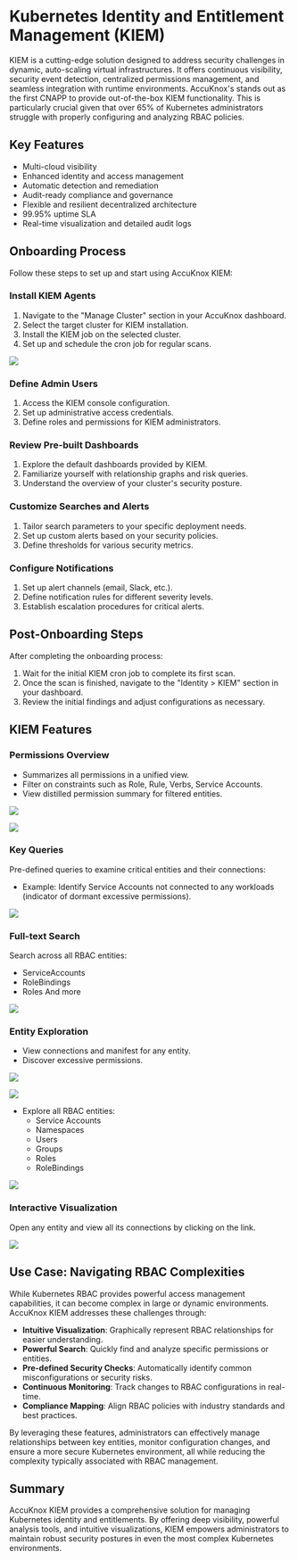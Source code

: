 # Kubernetes Identity and Entitlement Management (KIEM)

KIEM is a cutting-edge solution designed to address security challenges in dynamic, auto-scaling virtual infrastructures. It offers continuous visibility, security event detection, centralized permissions management, and seamless integration with runtime environments. AccuKnox's stands out as the first CNAPP to provide out-of-the-box KIEM functionality. This is particularly crucial given that over 65% of Kubernetes administrators struggle with properly configuring and analyzing RBAC policies.

## Key Features

- Multi-cloud visibility
- Enhanced identity and access management
- Automatic detection and remediation
- Audit-ready compliance and governance
- Flexible and resilient decentralized architecture
- 99.95% uptime SLA
- Real-time visualization and detailed audit logs

## Onboarding Process

Follow these steps to set up and start using AccuKnox KIEM:

### Install KIEM Agents

1. Navigate to the "Manage Cluster" section in your AccuKnox dashboard.
2. Select the target cluster for KIEM installation.
3. Install the KIEM job on the selected cluster.
4. Set up and schedule the cron job for regular scans.

![](./images/kiem/kiem-select-cluster.png)

### Define Admin Users

1. Access the KIEM console configuration.
2. Set up administrative access credentials.
3. Define roles and permissions for KIEM administrators.

### Review Pre-built Dashboards

1. Explore the default dashboards provided by KIEM.
2. Familiarize yourself with relationship graphs and risk queries.
3. Understand the overview of your cluster's security posture.

### Customize Searches and Alerts

1. Tailor search parameters to your specific deployment needs.
2. Set up custom alerts based on your security policies.
3. Define thresholds for various security metrics.

### Configure Notifications

1. Set up alert channels (email, Slack, etc.).
2. Define notification rules for different severity levels.
3. Establish escalation procedures for critical alerts.

## Post-Onboarding Steps

After completing the onboarding process:

1. Wait for the initial KIEM cron job to complete its first scan.
2. Once the scan is finished, navigate to the "Identity > KIEM" section in your dashboard.
3. Review the initial findings and adjust configurations as necessary.

## KIEM Features

### Permissions Overview

- Summarizes all permissions in a unified view.
- Filter on constraints such as Role, Rule, Verbs, Service Accounts.
- View distilled permission summary for filtered entities.

![](./images/kiem/kiem-filter.png)

![](./images/kiem/kiem-filter-2.png)

### Key Queries

Pre-defined queries to examine critical entities and their connections:

- Example: Identify Service Accounts not connected to any workloads (indicator of dormant excessive permissions).

![](./images/kiem/kiem-query.png)

### Full-text Search

Search across all RBAC entities:

- ServiceAccounts
- RoleBindings
- Roles And more

![](./images/kiem/kiem-full-text-search.png)

### Entity Exploration

- View connections and manifest for any entity.
- Discover excessive permissions.

![](./images/kiem/kiem-excessive-permission.png)

![](./images/kiem/kiem-cluster-role.png)

- Explore all RBAC entities:
  - Service Accounts
  - Namespaces
  - Users
  - Groups
  - Roles
  - RoleBindings

![](./images/kiem/kiem-rbac-entities.png)

### Interactive Visualization

Open any entity and view all its connections by clicking on the link.

![](./images/kiem/kiem-connections.png)

## Use Case: Navigating RBAC Complexities

While Kubernetes RBAC provides powerful access management capabilities, it can become complex in large or dynamic environments. AccuKnox KIEM addresses these challenges through:

- **Intuitive Visualization**: Graphically represent RBAC relationships for easier understanding.
- **Powerful Search**: Quickly find and analyze specific permissions or entities.
- **Pre-defined Security Checks**: Automatically identify common misconfigurations or security risks.
- **Continuous Monitoring**: Track changes to RBAC configurations in real-time.
- **Compliance Mapping**: Align RBAC policies with industry standards and best practices.

By leveraging these features, administrators can effectively manage relationships between key entities, monitor configuration changes, and ensure a more secure Kubernetes environment, all while reducing the complexity typically associated with RBAC management.

## Summary

AccuKnox KIEM provides a comprehensive solution for managing Kubernetes identity and entitlements. By offering deep visibility, powerful analysis tools, and intuitive visualizations, KIEM empowers administrators to maintain robust security postures in even the most complex Kubernetes environments.
